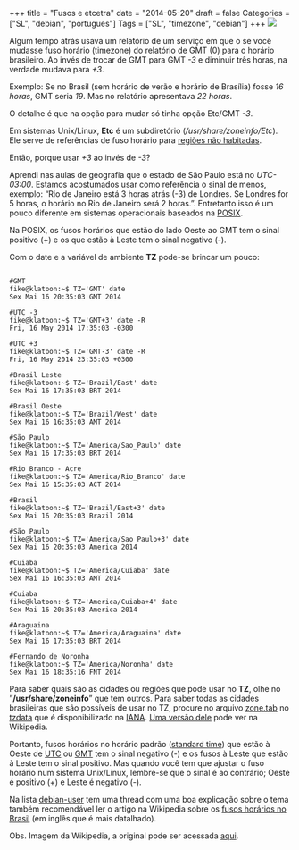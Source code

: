 +++
title = "Fusos e etcetra"
date = "2014-05-20"
draft = false
Categories = ["SL", "debian", "portugues"]
Tags = ["SL", "timezone", "debian"]
+++
![]( /images/Tz_world_2013i_efele.png)

Algum tempo atrás usava um relatório de um serviço em que o se você
mudasse fuso horário (timezone) do relatório de GMT (0) para o horário
brasileiro. Ao invés de trocar de GMT para GMT *-3* e diminuir três
horas, na verdade mudava para *+3*.

Exemplo: Se no Brasil (sem horário de verão e horário de Brasília) fosse
*16 horas*, GMT seria *19*. Mas no relatório apresentava *22 horas*.

O detalhe é que na opção para mudar só tinha opção Etc/GMT *-3*.

Em sistemas Unix/Linux, **Etc** é um subdiretório
(*/usr/share/zoneinfo/Etc*). Ele serve de referências de fuso horário
para [regiões não habitadas](ftp://ftp.iana.org/tz/data/etcetera).

Então, porque usar *+3* ao invés de *-3*?

Aprendi nas aulas de geografia que o estado de São Paulo está no
*UTC-03:00*. Estamos acostumados usar como referência o sinal de menos,
exemplo: “Rio de Janeiro está 3 horas atrás (-3) de Londres. Se Londres
for 5 horas, o horário no Rio de Janeiro será 2 horas.”. Entretanto isso
é um pouco diferente em sistemas operacionais baseados na
[POSIX](https://en.wikipedia.org/wiki/POSIX).

Na POSIX, os fusos horários que estão do lado Oeste ao GMT tem o sinal
positivo (+) e os que estão à Leste tem o sinal negativo (-).

Com o date e a variável de ambiente **TZ** pode-se brincar um pouco:

```

#GMT
fike@klatoon:~$ TZ='GMT' date
Sex Mai 16 20:35:03 GMT 2014

#UTC -3
fike@klatoon:~$ TZ='GMT+3' date -R
Fri, 16 May 2014 17:35:03 -0300

#UTC +3
fike@klatoon:~$ TZ='GMT-3' date -R
Fri, 16 May 2014 23:35:03 +0300

#Brasil Leste
fike@klatoon:~$ TZ='Brazil/East' date
Sex Mai 16 17:35:03 BRT 2014

#Brasil Oeste
fike@klatoon:~$ TZ='Brazil/West' date
Sex Mai 16 16:35:03 AMT 2014

#São Paulo
fike@klatoon:~$ TZ='America/Sao_Paulo' date
Sex Mai 16 17:35:03 BRT 2014

#Rio Branco - Acre
fike@klatoon:~$ TZ='America/Rio_Branco' date
Sex Mai 16 15:35:03 ACT 2014

#Brasil
fike@klatoon:~$ TZ='Brazil/East+3' date
Sex Mai 16 20:35:03 Brazil 2014

#São Paulo
fike@klatoon:~$ TZ='America/Sao_Paulo+3' date
Sex Mai 16 20:35:03 America 2014

#Cuiaba
fike@klatoon:~$ TZ='America/Cuiaba' date
Sex Mai 16 16:35:03 AMT 2014

#Cuiaba
fike@klatoon:~$ TZ='America/Cuiaba+4' date
Sex Mai 16 20:35:03 America 2014

#Araguaina
fike@klatoon:~$ TZ='America/Araguaina' date
Sex Mai 16 17:35:03 BRT 2014

#Fernando de Noronha
fike@klatoon:~$ TZ='America/Noronha' date
Sex Mai 16 18:35:16 FNT 2014
```

Para saber quais são as cidades ou regiões que pode usar no **TZ**, olhe
no ”**/usr/share/zoneinfo**” que tem outros. Para saber todas as cidades
brasileiras que são possíveis de usar no TZ, procure no arquivo
[zone.tab](http://en.wikipedia.org/wiki/Zone.tab) no
[tzdata](http://www.iana.org/time-zones) que é disponibilizado na
[IANA](http://www.iana.org/). [Uma versão
dele](http://en.wikipedia.org/wiki/Zone.tab) pode ver na Wikipedia.

Portanto, fusos horários no horário padrão ([standard
time](http://en.wikipedia.org/wiki/Time_standard)) que estão à Oeste de
[UTC](http://pt.wikipedia.org/wiki/Tempo_Universal_Coordenado) ou
[GMT](http://pt.wikipedia.org/wiki/Greenwich_Mean_Time) tem o sinal
negativo (-) e os fusos à Leste que estão à Leste tem o sinal positivo.
Mas quando você tem que ajustar o fuso horário num sistema Unix/Linux,
lembre-se que o sinal é ao contrário; Oeste é positivo (+) e Leste é
negativo (-).

Na lista
[debian-user](https://lists.debian.org/debian-user/2013/01/msg01133.html)
tem uma thread com uma boa explicação sobre o tema também recomendável
ler o artigo na Wikipedia sobre os [fusos horários no
Brasil](http://en.wikipedia.org/wiki/Time_in_Brazil) (em inglês que é
mais datalhado).

Obs. Imagem da Wikipedia, a original pode ser acessada
[aqui](http://commons.wikimedia.org/wiki/File:Tz_world_2013i_efele.png).
